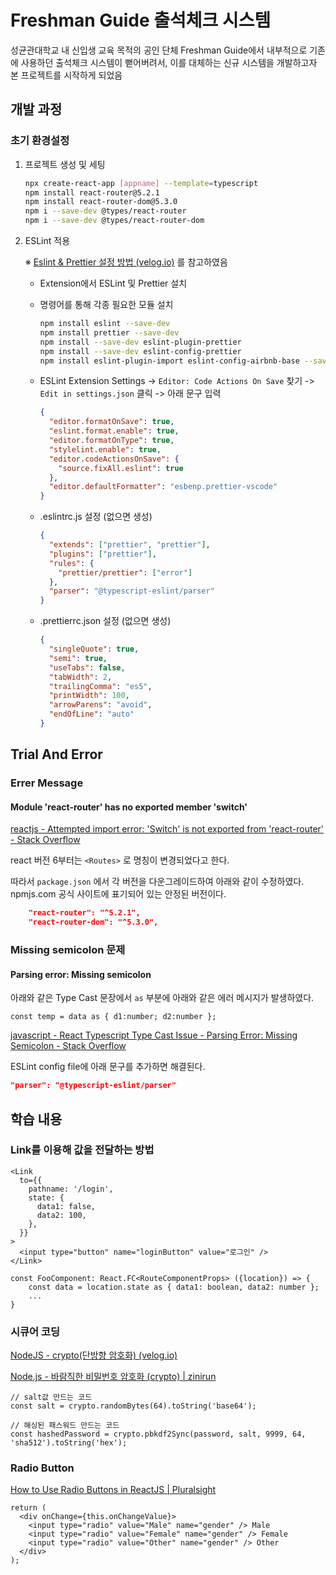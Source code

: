 # Freshman Guide 출석체크 시스템



성균관대학교 내 신입생 교육 목적의 공인 단체 Freshman Guide에서 내부적으로 기존에 사용하던 출석체크 시스템이 뻗어버려서, 이를 대체하는 신규 시스템을 개발하고자 본 프로젝트를 시작하게 되었음



## 개발 과정



### 초기 환경설정

1. 프로젝트 생성 및 세팅

   ```bash
   npx create-react-app [appname] --template=typescript
   npm install react-router@5.2.1
   npm install react-router-dom@5.3.0
   npm i --save-dev @types/react-router
   npm i --save-dev @types/react-router-dom
   ```

2. ESLint 적용

   ※ [Eslint & Prettier 설정 방법 (velog.io)](https://velog.io/@njh7799/Eslint-Prettier-설정-방법) 를 참고하였음

   - Extension에서 ESLint 및 Prettier 설치

   - 명령어를 통해 각종 필요한 모듈 설치

     ```bash
     npm install eslint --save-dev
     npm install prettier --save-dev
     npm install --save-dev eslint-plugin-prettier
     npm install --save-dev eslint-config-prettier
     npm install eslint-plugin-import eslint-config-airbnb-base --save-dev
     ```

   - ESLint Extension Settings -> `Editor: Code Actions On Save` 찾기 -> `Edit in settings.json` 클릭 -> 아래 문구 입력

     ```json
     {
       "editor.formatOnSave": true,
       "eslint.format.enable": true,
       "editor.formatOnType": true,
       "stylelint.enable": true,
       "editor.codeActionsOnSave": {
         "source.fixAll.eslint": true
       },
       "editor.defaultFormatter": "esbenp.prettier-vscode"
     }
     ```

   - .eslintrc.js 설정 (없으면 생성)

     ```json
     {
       "extends": ["prettier", "prettier"],
       "plugins": ["prettier"],
       "rules": {
         "prettier/prettier": ["error"]
       },
       "parser": "@typescript-eslint/parser"
     }
     ```

   - .prettierrc.json 설정 (없으면 생성)

     ```json
     {
       "singleQuote": true,
       "semi": true,
       "useTabs": false,
       "tabWidth": 2,
       "trailingComma": "es5",
       "printWidth": 100,
       "arrowParens": "avoid",
       "endOfLine": "auto"
     }
     ```



## Trial And Error



### Errer Message



#### Module 'react-router' has no exported member 'switch'

[reactjs - Attempted import error: 'Switch' is not exported from 'react-router' - Stack Overflow](https://stackoverflow.com/questions/67687254/attempted-import-error-switch-is-not-exported-from-react-router)

react 버전 6부터는 `<Routes>` 로 명칭이 변경되었다고 한다.

따라서 `package.json` 에서 각 버전을 다운그레이드하여 아래와 같이 수정하였다. npmjs.com 공식 사이트에 표기되어 있는 안정된 버전이다.

```json
    "react-router": "^5.2.1",
    "react-router-dom": "^5.3.0",
```



### Missing semicolon 문제

#### Parsing error: Missing semicolon

아래와 같은 Type Cast 문장에서 `as` 부분에 아래와 같은 에러 메시지가 발생하였다.

```react
const temp = data as { d1:number; d2:number };
```

[javascript - React Typescript Type Cast Issue - Parsing Error: Missing Semicolon - Stack Overflow](https://stackoverflow.com/questions/67412890/react-typescript-type-cast-issue-parsing-error-missing-semicolon)

ESLint config file에 아래 문구를 추가하면 해결된다.

```json
"parser": "@typescript-eslint/parser"
```



## 학습 내용



### Link를 이용해 값을 전달하는 방법

```react
<Link
  to={{
    pathname: '/login',
    state: {
      data1: false,
      data2: 100,
    },
  }}
>
  <input type="button" name="loginButton" value="로그인" />
</Link>
```

```react
const FooComponent: React.FC<RouteComponentProps> ({location}) => {
	const data = location.state as { data1: boolean, data2: number };
	...
}
```



### 시큐어 코딩

[NodeJS - crypto(단방향 암호화) (velog.io)](https://velog.io/@neity16/NodeJS-crypto단방향-암호화)

[Node.js - 바람직한 비밀번호 암호화 (crypto) | zinirun](https://zinirun.github.io/2020/12/02/node-crypto-password/)

```react
// salt값 만드는 코드
const salt = crypto.randomBytes(64).toString('base64');

// 해싱된 패스워드 만드는 코드
const hashedPassword = crypto.pbkdf2Sync(password, salt, 9999, 64, 'sha512').toString('hex');
```



### Radio Button

[How to Use Radio Buttons in ReactJS | Pluralsight](https://www.pluralsight.com/guides/how-to-use-radio-buttons-in-reactjs)

```react
return (
  <div onChange={this.onChangeValue}>
    <input type="radio" value="Male" name="gender" /> Male
    <input type="radio" value="Female" name="gender" /> Female
    <input type="radio" value="Other" name="gender" /> Other
  </div>
);
```

